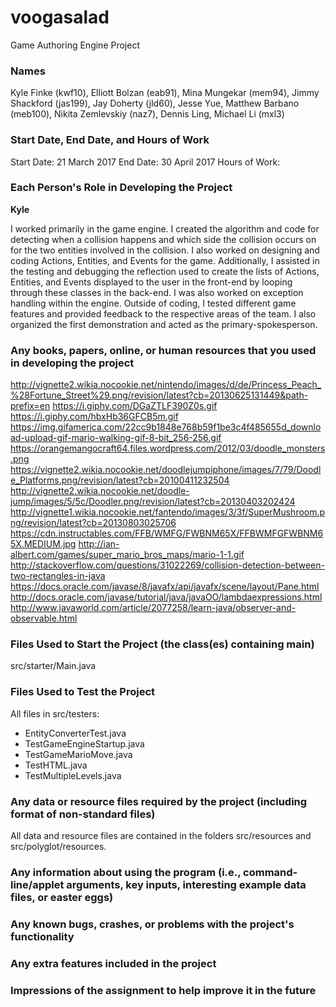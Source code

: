 # voogasalad

Game Authoring Engine Project

### Names

Kyle Finke (kwf10), Elliott Bolzan (eab91), Mina Mungekar (mem94), Jimmy Shackford (jas199), Jay Doherty (jld60), Jesse Yue, Matthew Barbano (meb100), Nikita Zemlevskiy (naz7), Dennis Ling, Michael Li (mxl3)

### Start Date, End Date, and Hours of Work

Start Date: 21 March 2017
End Date: 30 April 2017
Hours of Work: 

### Each Person's Role in Developing the Project

**Kyle**

I worked primarily in the game engine. I created the algorithm and code for detecting when a collision happens and which side the collision occurs on for the two entities involved in the collision. I also worked on designing and coding Actions, Entities, and Events for the game. Additionally, I assisted in the testing and debugging the reflection used to create the lists of Actions, Entities, and Events displayed to the user in the front-end by looping through these classes in the back-end. I was also worked on exception handling within the engine. Outside of coding, I tested different game features and provided feedback to the respective areas of the team. I also organized the first demonstration and acted as the primary-spokesperson.

### Any books, papers, online, or human resources that you used in developing the project

http://vignette2.wikia.nocookie.net/nintendo/images/d/de/Princess_Peach_%28Fortune_Street%29.png/revision/latest?cb=20130625131449&path-prefix=en
https://i.giphy.com/DGaZTLF390Z0s.gif
https://i.giphy.com/hbxHb36GFCB5m.gif
https://img.gifamerica.com/22cc9b1848e768b59f1be3c4f485655d_download-upload-gif-mario-walking-gif-8-bit_256-256.gif
https://orangemangocraft64.files.wordpress.com/2012/03/doodle_monsters.png
https://vignette2.wikia.nocookie.net/doodlejumpiphone/images/7/79/Doodle_Platforms.png/revision/latest?cb=20100411232504
http://vignette2.wikia.nocookie.net/doodle-jump/images/5/5c/Doodler.png/revision/latest?cb=20130403202424
http://vignette1.wikia.nocookie.net/fantendo/images/3/3f/SuperMushroom.png/revision/latest?cb=20130803025706
https://cdn.instructables.com/FFB/WMFG/FWBNM65X/FFBWMFGFWBNM65X.MEDIUM.jpg
http://ian-albert.com/games/super_mario_bros_maps/mario-1-1.gif
http://stackoverflow.com/questions/31022269/collision-detection-between-two-rectangles-in-java
https://docs.oracle.com/javase/8/javafx/api/javafx/scene/layout/Pane.html
http://docs.oracle.com/javase/tutorial/java/javaOO/lambdaexpressions.html
http://www.javaworld.com/article/2077258/learn-java/observer-and-observable.html


### Files Used to Start the Project (the class(es) containing main)

src/starter/Main.java


### Files Used to Test the Project

All files in src/testers:

* EntityConverterTest.java
* TestGameEngineStartup.java
* TestGameMarioMove.java
* TestHTML.java
* TestMultipleLevels.java

### Any data or resource files required by the project (including format of non-standard files)

All data and resource files are contained in the folders src/resources and src/polyglot/resources.

### Any information about using the program (i.e., command-line/applet arguments, key inputs, interesting example data files, or easter eggs)

### Any known bugs, crashes, or problems with the project's functionality

### Any extra features included in the project

### Impressions of the assignment to help improve it in the future